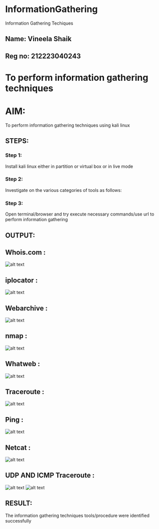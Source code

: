 # InformationGathering
Information Gathering Techiques
## Name: Vineela Shaik
## Reg no: 212223040243
# To perform information gathering techniques

# AIM:

To perform information gathering techniques using kali linux 

## STEPS:

### Step 1:

Install kali linux either in partition or virtual box or in live mode

### Step 2:

Investigate on the various categories of tools as follows:

### Step 3:
Open terminal/browser and try execute necessary commands/use url to perform information gathering


## OUTPUT:
## Whois.com :
![alt text](<Screenshot 2025-04-26 090131-1.png>)
## iplocator :
![alt text](<Screenshot 2025-04-26 090141-1.png>)
## Webarchive :
![alt text](<Screenshot 2025-04-26 090207-1.png>)
## nmap :
![alt text](<Screenshot 2025-04-26 090213-1.png>)
## Whatweb :
![alt text](<Screenshot 2025-04-26 090219-1.png>)
## Traceroute :
![alt text](<Screenshot 2025-04-26 090225-1.png>)
## Ping :
![alt text](<Screenshot 2025-04-26 090234-1.png>)
## Netcat :
![alt text](<Screenshot 2025-04-26 090241-1.png>)
## UDP AND ICMP Traceroute :
![alt text](<Screenshot 2025-04-26 090247-1.png>)
![alt text](<Screenshot 2025-04-26 090255-1.png>)
## RESULT:
The information gathering techniques tools/procedure were  identified successfully
